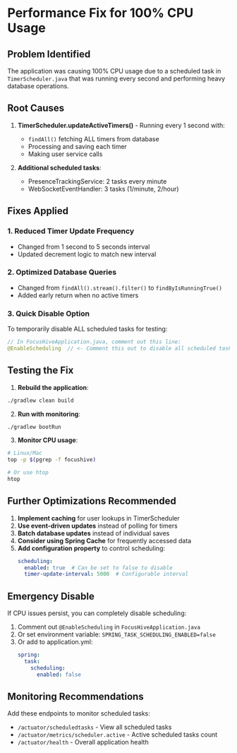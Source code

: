 # Performance Fix for 100% CPU Usage

## Problem Identified
The application was causing 100% CPU usage due to a scheduled task in `TimerScheduler.java` that was running every second and performing heavy database operations.

## Root Causes
1. **TimerScheduler.updateActiveTimers()** - Running every 1 second with:
   - `findAll()` fetching ALL timers from database
   - Processing and saving each timer
   - Making user service calls

2. **Additional scheduled tasks**:
   - PresenceTrackingService: 2 tasks every minute
   - WebSocketEventHandler: 3 tasks (1/minute, 2/hour)

## Fixes Applied

### 1. Reduced Timer Update Frequency
- Changed from 1 second to 5 seconds interval
- Updated decrement logic to match new interval

### 2. Optimized Database Queries
- Changed from `findAll().stream().filter()` to `findByIsRunningTrue()`
- Added early return when no active timers

### 3. Quick Disable Option
To temporarily disable ALL scheduled tasks for testing:

```java
// In FocusHiveApplication.java, comment out this line:
@EnableScheduling  // <- Comment this out to disable all scheduled tasks
```

## Testing the Fix

1. **Rebuild the application**:
```bash
./gradlew clean build
```

2. **Run with monitoring**:
```bash
./gradlew bootRun
```

3. **Monitor CPU usage**:
```bash
# Linux/Mac
top -p $(pgrep -f focushive)

# Or use htop
htop
```

## Further Optimizations Recommended

1. **Implement caching** for user lookups in TimerScheduler
2. **Use event-driven updates** instead of polling for timers
3. **Batch database updates** instead of individual saves
4. **Consider using Spring Cache** for frequently accessed data
5. **Add configuration property** to control scheduling:
   ```yaml
   scheduling:
     enabled: true  # Can be set to false to disable
     timer-update-interval: 5000  # Configurable interval
   ```

## Emergency Disable

If CPU issues persist, you can completely disable scheduling:

1. Comment out `@EnableScheduling` in `FocusHiveApplication.java`
2. Or set environment variable: `SPRING_TASK_SCHEDULING_ENABLED=false`
3. Or add to application.yml:
   ```yaml
   spring:
     task:
       scheduling:
         enabled: false
   ```

## Monitoring Recommendations

Add these endpoints to monitor scheduled tasks:
- `/actuator/scheduledtasks` - View all scheduled tasks
- `/actuator/metrics/scheduler.active` - Active scheduled tasks count
- `/actuator/health` - Overall application health